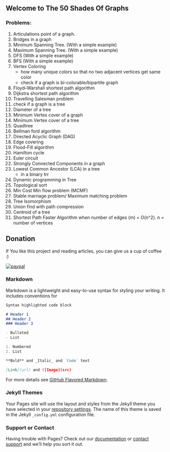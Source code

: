 ## Welcome to The 50 Shades Of Graphs

### Problems: 
1. Articulations point of a graph.
2. Bridges in a graph
3. Minimum Spanning Tree. (With a simple example)
4. Maximum Spanning Tree. (With a simple example)
5. DFS (With a simple example)
6. BFS (With a simple example)
7. Vertex Coloring
    - how many unique colors so that no two adjacent vertices get same color
    - check if a graph is bi-colorable/bipartite graph
8. Floyd–Warshall shortest path algorithm
9. Dijkstra shortest path algorithm
10. Travelling Salesman problem
11. check if a graph is a tree
12. Diameter of a tree
13. Minimum Vertex cover of a graph
14. Minimum Vertex cover of a tree
15. Quadtree
16. Bellman ford algorithm
17. Directed Acyclic Graph (DAG)
18. Edge covering
19. Flood-Fill algorithm
20. Hamilton cycle
21. Euler circuit
22. Strongly Connected Components in a graph
23. Lowest Common Ancestor (LCA) in a tree
    - in a binary trr
24. Dynamic programming in Tree
25. Topological sort
26. Min Cost Min flow problem (MCMF)
27. Stable marriage problem/ Maximum matching problem
28. Tree Isomorphism
29. Union find with path compression
30. Centroid of a tree
31. Shortest Path Faster Algorithm when number of edges (m) = O(n^2). n = number of vertices


## Donation
If You like this project and reading articles, you can give us a cup of coffee :) 

[![paypal](https://www.paypalobjects.com/en_US/i/btn/btn_donateCC_LG.gif)](https://paypal.me/Faroque?country.x=US&locale.x=en_US)
### Markdown

Markdown is a lightweight and easy-to-use syntax for styling your writing. It includes conventions for

```markdown
Syntax highlighted code block

# Header 1
## Header 2
### Header 3

- Bulleted
- List

1. Numbered
2. List

**Bold** and _Italic_ and `Code` text

[Link](url) and ![Image](src)
```

For more details see [GitHub Flavored Markdown](https://guides.github.com/features/mastering-markdown/).

### Jekyll Themes

Your Pages site will use the layout and styles from the Jekyll theme you have selected in your [repository settings](https://github.com/nanofaroque/50-shades-of-graphs/settings/pages). The name of this theme is saved in the Jekyll `_config.yml` configuration file.

### Support or Contact

Having trouble with Pages? Check out our [documentation](https://docs.github.com/categories/github-pages-basics/) or [contact support](https://support.github.com/contact) and we’ll help you sort it out.
